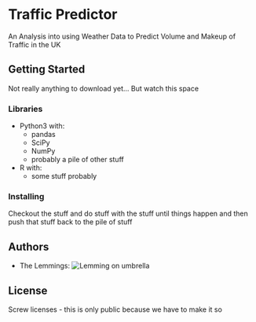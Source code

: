 # Traffic Predictor

An Analysis into using Weather Data to Predict Volume and Makeup of Traffic in the UK

## Getting Started

Not really anything to download yet...
But watch this space

### Libraries

* Python3 with:
    * pandas
    * SciPy
    * NumPy
    * probably a pile of other stuff
* R with:
    * some stuff probably 

### Installing

Checkout the stuff and do stuff with the stuff until things happen and then push that stuff back to the pile of stuff


## Authors

* The Lemmings: 
![Lemming on umbrella](http://kaijupop.com/wp-content/uploads/2013/06/Lemming.jpg)


## License

Screw licenses - this is only public because we have to make it so